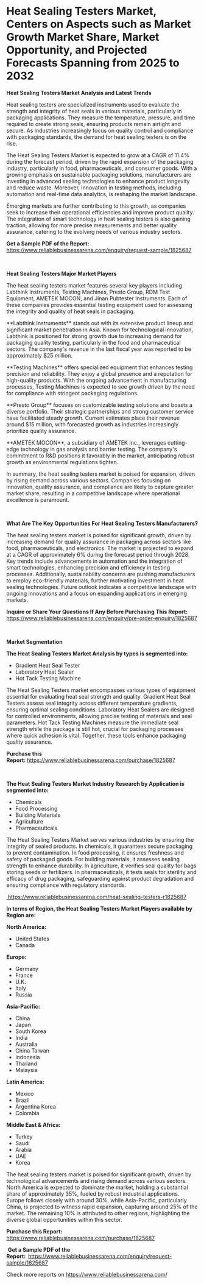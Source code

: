 <p><h1>Heat Sealing Testers Market, Centers on Aspects such as Market Growth Market Share, Market Opportunity, and Projected Forecasts Spanning from 2025 to 2032</h1></p><p><strong>Heat Sealing Testers Market Analysis and Latest Trends</strong></p>
<p><p>Heat sealing testers are specialized instruments used to evaluate the strength and integrity of heat seals in various materials, particularly in packaging applications. They measure the temperature, pressure, and time required to create strong seals, ensuring products remain airtight and secure. As industries increasingly focus on quality control and compliance with packaging standards, the demand for heat sealing testers is on the rise.</p><p>The Heat Sealing Testers Market is expected to grow at a CAGR of 11.4% during the forecast period, driven by the rapid expansion of the packaging industry, particularly in food, pharmaceuticals, and consumer goods. With a growing emphasis on sustainable packaging solutions, manufacturers are investing in advanced sealing technologies to enhance product longevity and reduce waste. Moreover, innovation in testing methods, including automation and real-time data analytics, is reshaping the market landscape.</p><p>Emerging markets are further contributing to this growth, as companies seek to increase their operational efficiencies and improve product quality. The integration of smart technology in heat sealing testers is also gaining traction, allowing for more precise measurements and better quality assurance, catering to the evolving needs of various industry sectors.</p></p>
<p><strong>Get a Sample PDF of the Report:&nbsp;</strong> <a href="https://www.reliablebusinessarena.com/enquiry/request-sample/1825687?utm_campaign=2811&utm_medium=2&utm_source=Github&utm_content=ia&utm_term=27022025&utm_id=heat-sealing-testers">https://www.reliablebusinessarena.com/enquiry/request-sample/1825687</a></p>
<p>&nbsp;</p>
<p><strong>Heat Sealing Testers Major Market Players</strong></p>
<p><p>The heat sealing testers market features several key players including Labthink Instruments, Testing Machines, Presto Group, RDM Test Equipment, AMETEK MOCON, and Jinan Pubtester Instruments. Each of these companies provides essential testing equipment used for assessing the integrity and quality of heat seals in packaging.</p><p>**Labthink Instruments** stands out with its extensive product lineup and significant market penetration in Asia. Known for technological innovation, Labthink is positioned for strong growth due to increasing demand for packaging quality testing, particularly in the food and pharmaceutical sectors. The company's revenue in the last fiscal year was reported to be approximately $25 million.</p><p>**Testing Machines** offers specialized equipment that enhances testing precision and reliability. They enjoy a global presence and a reputation for high-quality products. With the ongoing advancement in manufacturing processes, Testing Machines is expected to see growth driven by the need for compliance with stringent packaging regulations.</p><p>**Presto Group** focuses on customizable testing solutions and boasts a diverse portfolio. Their strategic partnerships and strong customer service have facilitated steady growth. Current estimates place their revenue around $15 million, with forecasted growth as industries increasingly prioritize quality assurance.</p><p>**AMETEK MOCON**, a subsidiary of AMETEK Inc., leverages cutting-edge technology in gas analysis and barrier testing. The company's commitment to R&D positions it favorably in the market, anticipating robust growth as environmental regulations tighten.</p><p>In summary, the heat sealing testers market is poised for expansion, driven by rising demand across various sectors. Companies focusing on innovation, quality assurance, and compliance are likely to capture greater market share, resulting in a competitive landscape where operational excellence is paramount.</p></p>
<p>&nbsp;</p>
<p><strong>What Are The Key Opportunities For Heat Sealing Testers Manufacturers?</strong></p>
<p><p>The heat sealing testers market is poised for significant growth, driven by increasing demand for quality assurance in packaging across sectors like food, pharmaceuticals, and electronics. The market is projected to expand at a CAGR of approximately 6% during the forecast period through 2028. Key trends include advancements in automation and the integration of smart technologies, enhancing precision and efficiency in testing processes. Additionally, sustainability concerns are pushing manufacturers to employ eco-friendly materials, further motivating investment in heat sealing technologies. Future outlook indicates a competitive landscape with ongoing innovations and a focus on expanding applications in emerging markets.</p></p>
<p><strong>Inquire or Share Your Questions If Any Before Purchasing This Report:</strong> <a href="https://www.reliablebusinessarena.com/enquiry/pre-order-enquiry/1825687?utm_campaign=2811&utm_medium=2&utm_source=Github&utm_content=ia&utm_term=27022025&utm_id=heat-sealing-testers">https://www.reliablebusinessarena.com/enquiry/pre-order-enquiry/1825687</a></p>
<p>&nbsp;</p>
<p><strong>Market Segmentation</strong></p>
<p><strong>The Heat Sealing Testers Market Analysis by types is segmented into:</strong></p>
<p><ul><li>Gradient Heat Seal Tester</li><li>Laboratory Heat Sealer</li><li>Hot Tack Testing Machine</li></ul></p>
<p><p>The Heat Sealing Testers market encompasses various types of equipment essential for evaluating heat seal strength and quality. Gradient Heat Seal Testers assess seal integrity across different temperature gradients, ensuring optimal sealing conditions. Laboratory Heat Sealers are designed for controlled environments, allowing precise testing of materials and seal parameters. Hot Tack Testing Machines measure the immediate seal strength while the package is still hot, crucial for packaging processes where quick adhesion is vital. Together, these tools enhance packaging quality assurance.</p></p>
<p><strong>Purchase this Report:&nbsp;</strong><a href="https://www.reliablebusinessarena.com/purchase/1825687?utm_campaign=2811&utm_medium=2&utm_source=Github&utm_content=ia&utm_term=27022025&utm_id=heat-sealing-testers">https://www.reliablebusinessarena.com/purchase/1825687</a></p>
<p>&nbsp;</p>
<p><strong>The Heat Sealing Testers Market Industry Research by Application is segmented into:</strong></p>
<p><ul><li>Chemicals</li><li>Food Processing</li><li>Building Materials</li><li>Agriculture</li><li>Pharmaceuticals</li></ul></p>
<p><p>The Heat Sealing Testers Market serves various industries by ensuring the integrity of sealed products. In chemicals, it guarantees secure packaging to prevent contamination. In food processing, it ensures freshness and safety of packaged goods. For building materials, it assesses sealing strength to enhance durability. In agriculture, it verifies seal quality for bags storing seeds or fertilizers. In pharmaceuticals, it tests seals for sterility and efficacy of drug packaging, safeguarding against product degradation and ensuring compliance with regulatory standards.</p></p>
<p><a href="https://www.reliablebusinessarena.com/heat-sealing-testers-r1825687?utm_campaign=2811&utm_medium=2&utm_source=Github&utm_content=ia&utm_term=27022025&utm_id=heat-sealing-testers">&nbsp;https://www.reliablebusinessarena.com/heat-sealing-testers-r1825687</a></p>
<p><strong>In terms of Region, the Heat Sealing Testers Market Players available by Region are:</strong></p>
<p>
    <p> <strong> North America: </strong>
        <ul>
            <li>United States</li>
            <li>Canada</li>
        </ul>
        </p> 
    <p> <strong> Europe: </strong>
        <ul>
            <li>Germany</li>
            <li>France</li>
            <li>U.K.</li>
            <li>Italy</li>
            <li>Russia</li>
        </ul>
        </p> 
    <p> <strong> Asia-Pacific: </strong>
        <ul>
            <li>China</li>
            <li>Japan</li>
            <li>South Korea</li>
            <li>India</li>
            <li>Australia</li>
            <li>China Taiwan</li>
            <li>Indonesia</li>
            <li>Thailand</li>
            <li>Malaysia</li>
        </ul>
        </p> 
    <p> <strong> Latin America: </strong>
        <ul>
            <li>Mexico</li>
            <li>Brazil</li>
            <li>Argentina Korea</li>
            <li>Colombia</li>
        </ul>
        </p> 
    <p> <strong> Middle East & Africa: </strong>
        <ul>
            <li>Turkey</li>
            <li>Saudi</li>
            <li>Arabia</li>
            <li>UAE</li>
            <li>Korea</li>
        </ul>
    </p>
    </p>
<p><p>The heat sealing testers market is poised for significant growth, driven by technological advancements and rising demand across various sectors. North America is expected to dominate the market, holding a substantial share of approximately 35%, fueled by robust industrial applications. Europe follows closely with around 30%, while Asia-Pacific, particularly China, is projected to witness rapid expansion, capturing around 25% of the market. The remaining 10% is attributed to other regions, highlighting the diverse global opportunities within this sector.</p></p>
<p><strong>Purchase this Report: </strong><a href="https://www.reliablebusinessarena.com/purchase/1825687?utm_campaign=2811&utm_medium=2&utm_source=Github&utm_content=ia&utm_term=27022025&utm_id=heat-sealing-testers">https://www.reliablebusinessarena.com/purchase/1825687</a></p>
<p>&nbsp;<strong>Get a Sample PDF of the Report:&nbsp;&nbsp;</strong><a href="https://www.reliablebusinessarena.com/enquiry/request-sample/1825687?utm_campaign=2811&utm_medium=2&utm_source=Github&utm_content=ia&utm_term=27022025&utm_id=heat-sealing-testers">https://www.reliablebusinessarena.com/enquiry/request-sample/1825687</a></p>
<p><strong></strong></p>
<p>Check more reports on <a href="https://www.reliablebusinessarena.com/?utm_campaign=2811&utm_medium=2&utm_source=Github&utm_content=ia&utm_term=27022025&utm_id=heat-sealing-testers">https://www.reliablebusinessarena.com/</a></p>
